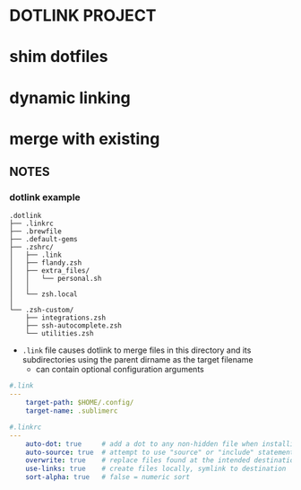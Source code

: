 DOTLINK PROJECT
===
# shim dotfiles
# dynamic linking
# merge with existing

NOTES
---
### dotlink example
```
.dotlink
├── .linkrc
├── .brewfile
├── .default-gems
├── .zshrc/
│   ├── .link
│   ├── flandy.zsh
│   ├── extra_files/
│   │   └── personal.sh
│   │
│   └── zsh.local
│
└── .zsh-custom/
    ├── integrations.zsh
    ├── ssh-autocomplete.zsh
    └── utilities.zsh
```

* `.link` file causes dotlink to merge files in this directory and its subdirectories using the parent dirname as the target filename
	- can contain optional configuration arguments

```yaml
#.link
---
	target-path: $HOME/.config/
	target-name: .sublimerc
```


```yaml
#.linkrc
---
	auto-dot: true	   # add a dot to any non-hidden file when installing to destination
	auto-source: true  # attempt to use "source" or "include" statements where appropriate, instead of concatenating files
	overwrite: true    # replace files found at the intended destination; 'false' causes fatal error if file found at dest
	use-links: true	   # create files locally, symlink to destination
	sort-alpha: true   # false = numeric sort
```
